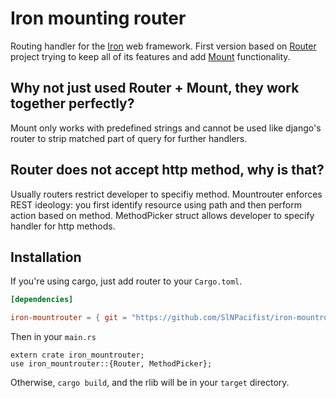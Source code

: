 Iron mounting router
====

Routing handler for the [Iron](https://github.com/iron/iron) web framework.
First version based on [Router](https://github.com/iron/router/) project trying
to keep all of its features and add [Mount](https://github.com/iron/mount)
functionality.

## Why not just used Router + Mount, they work together perfectly?
Mount only works with predefined strings and cannot be used like django's
router to strip matched part of query for further handlers.

## Router does not accept http method, why is that?
Usually routers restrict developer to specifiy method. Mountrouter enforces REST
ideology: you first identify resource using path and then perform action
based on method. MethodPicker struct allows developer to specify handler for
http methods.

## Installation
If you're using cargo, just add router to your `Cargo.toml`.

```toml
[dependencies]

iron-mountrouter = { git = "https://github.com/SlNPacifist/iron-mountrouter", version = "*" }
```

Then in your `main.rs`

```
extern crate iron_mountrouter;
use iron_mountrouter::{Router, MethodPicker};
```

Otherwise, `cargo build`, and the rlib will be in your `target` directory.
